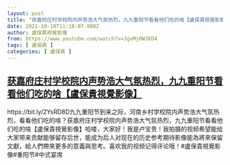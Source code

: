 ```yaml
---
layout: post
title: "获嘉府庄村学校院内声势浩大气氛热烈，九九重阳节看看他们吃的啥【盧保貴視覺影像】"
date: 2021-10-18T11:18:07.000Z
author: 盧保貴視覺影像
from: https://www.youtube.com/watch?v=JgvMj0WJKD4
tags: [ 盧保貴 ]
categories: [ 盧保貴 ]
---
```

<!--1634555887000-->
[获嘉府庄村学校院内声势浩大气氛热烈，九九重阳节看看他们吃的啥【盧保貴視覺影像】](https://www.youtube.com/watch?v=JgvMj0WJKD4)
------

<div>
https://bit.ly/2YsRD8D九九重阳节到来之际，河南乡村学校院内声势浩大气氛热烈，看看他们吃的啥？获嘉府庄村学校院内声势浩大气氛热烈，九九重阳节看看他们吃的啥【盧保貴視覺影像】哈喽，大家好！我是卢宝贵！我拍摄的视频希望能给大家带来贡献能够留存后世，能成为后人对现在的历史参考期待影像能為將來保留文獻，給人們帶來更多的意義與思考。喜欢我的视频记得评论哦！#盧保貴視覺影像#重阳节#中式宴席
</div>
